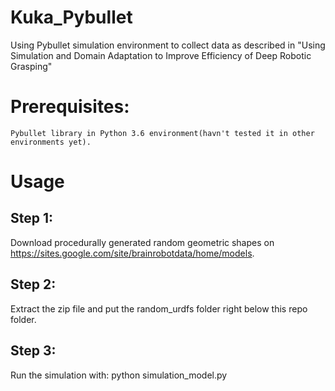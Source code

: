 # Kuka_Pybullet
Using Pybullet simulation environment to collect data as described in "Using Simulation and Domain Adaptation to Improve Efficiency of Deep Robotic Grasping"

# Prerequisites:
	Pybullet library in Python 3.6 environment(havn't tested it in other environments yet).

# Usage
## Step 1:
Download procedurally generated random geometric shapes on https://sites.google.com/site/brainrobotdata/home/models.

## Step 2:
Extract the zip file and put the random_urdfs folder right below this repo folder.

## Step 3:
Run the simulation with: python simulation_model.py
	



